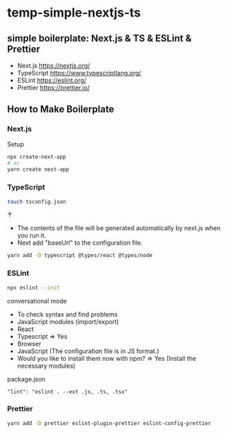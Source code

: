 # temp-simple-nextjs-ts

## simple boilerplate: Next.js & TS & ESLint & Prettier
- Next.js https://nextjs.org/
- TypeScript https://www.typescriptlang.org/
- ESLint https://eslint.org/
- Prettier https://prettier.io/

## How to Make Boilerplate

### Next.js

Setup

```bash
npx create-next-app
# or
yarn create next-app
```

### TypeScript

```bash
touch tsconfig.json
```

↑ 
- The contents of the file will be generated automatically by next.js when you run it.
- Next add "baseUrl" to the configuration file.

```bash
yarn add -D typescript @types/react @types/node
```

### ESLint

```bash
npx eslint --init
```

conversational mode
- To check syntax and find problems
- JavaScript modules (import/export)
- React
- Typescript => Yes
- Browser
- JavaScript (The configuration file is in JS format.)
- Would you like to install them now with npm? => Yes (Install the necessary modules)

package.json
```
"lint": "eslint . --ext .js, .ts, .tsx"
```


### Prettier

```bash
yarn add -D prettier eslint-plugin-prettier eslint-config-prettier
```

